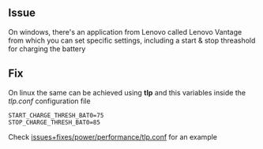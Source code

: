 ## Issue

On windows, there's an application from Lenovo called Lenovo Vantage 
from which you can set specific settings, including a start & stop 
threashold for charging the battery

## Fix


On linux the same can be achieved using **tlp** and this variables inside the *tlp.conf* configuration file
```
START_CHARGE_THRESH_BAT0=75
STOP_CHARGE_THRESH_BAT0=85
```

Check [issues+fixes/power/performance/tlp.conf](https://github.com/3dprogramin/thinkpad-p51-archbang/blob/master/issues%2Bfixes/power/performance/tlp.conf) for an example
